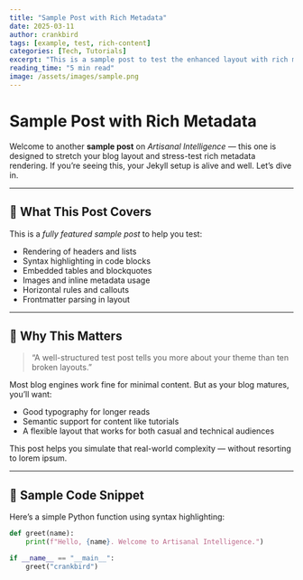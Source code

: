 ```yaml
---
title: "Sample Post with Rich Metadata"
date: 2025-03-11
author: crankbird
tags: [example, test, rich-content]
categories: [Tech, Tutorials]
excerpt: "This is a sample post to test the enhanced layout with rich metadata and content."
reading_time: "5 min read"
image: /assets/images/sample.png
---
```


# Sample Post with Rich Metadata

Welcome to another **sample post** on *Artisanal Intelligence* — this one is designed to stretch your blog layout and stress-test rich metadata rendering. If you’re seeing this, your Jekyll setup is alive and well. Let’s dive in.

---

## 🧭 What This Post Covers

This is a *fully featured sample post* to help you test:

- Rendering of headers and lists
- Syntax highlighting in code blocks
- Embedded tables and blockquotes
- Images and inline metadata usage
- Horizontal rules and callouts
- Frontmatter parsing in layout

---

## 🧠 Why This Matters

> “A well-structured test post tells you more about your theme than ten broken layouts.”

Most blog engines work fine for minimal content. But as your blog matures, you’ll want:

- Good typography for longer reads
- Semantic support for content like tutorials
- A flexible layout that works for both casual and technical audiences

This post helps you simulate that real-world complexity — without resorting to lorem ipsum.

---

## 🔧 Sample Code Snippet

Here’s a simple Python function using syntax highlighting:

```python
def greet(name):
    print(f"Hello, {name}. Welcome to Artisanal Intelligence.")

if __name__ == "__main__":
    greet("crankbird")
```
